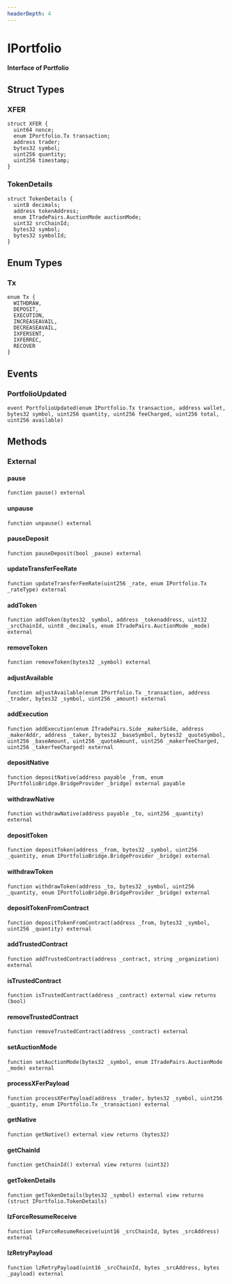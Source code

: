 ```yaml
---
headerDepth: 4
---
```


# IPortfolio

**Interface of Portfolio**



## Struct Types

### XFER



```solidity
struct XFER {
  uint64 nonce;
  enum IPortfolio.Tx transaction;
  address trader;
  bytes32 symbol;
  uint256 quantity;
  uint256 timestamp;
}
```
### TokenDetails



```solidity
struct TokenDetails {
  uint8 decimals;
  address tokenAddress;
  enum ITradePairs.AuctionMode auctionMode;
  uint32 srcChainId;
  bytes32 symbol;
  bytes32 symbolId;
}
```

## Enum Types

### Tx



```solidity
enum Tx {
  WITHDRAW,
  DEPOSIT,
  EXECUTION,
  INCREASEAVAIL,
  DECREASEAVAIL,
  IXFERSENT,
  IXFERREC,
  RECOVER
}
```


## Events

### PortfolioUpdated



```solidity:no-line-numbers
event PortfolioUpdated(enum IPortfolio.Tx transaction, address wallet, bytes32 symbol, uint256 quantity, uint256 feeCharged, uint256 total, uint256 available)
```



## Methods


### External

#### pause



```solidity:no-line-numbers
function pause() external
```


#### unpause



```solidity:no-line-numbers
function unpause() external
```


#### pauseDeposit



```solidity:no-line-numbers
function pauseDeposit(bool _pause) external
```


#### updateTransferFeeRate



```solidity:no-line-numbers
function updateTransferFeeRate(uint256 _rate, enum IPortfolio.Tx _rateType) external
```


#### addToken



```solidity:no-line-numbers
function addToken(bytes32 _symbol, address _tokenaddress, uint32 _srcChainId, uint8 _decimals, enum ITradePairs.AuctionMode _mode) external
```


#### removeToken



```solidity:no-line-numbers
function removeToken(bytes32 _symbol) external
```


#### adjustAvailable



```solidity:no-line-numbers
function adjustAvailable(enum IPortfolio.Tx _transaction, address _trader, bytes32 _symbol, uint256 _amount) external
```


#### addExecution



```solidity:no-line-numbers
function addExecution(enum ITradePairs.Side _makerSide, address _makerAddr, address _taker, bytes32 _baseSymbol, bytes32 _quoteSymbol, uint256 _baseAmount, uint256 _quoteAmount, uint256 _makerfeeCharged, uint256 _takerfeeCharged) external
```


#### depositNative



```solidity:no-line-numbers
function depositNative(address payable _from, enum IPortfolioBridge.BridgeProvider _bridge) external payable
```


#### withdrawNative



```solidity:no-line-numbers
function withdrawNative(address payable _to, uint256 _quantity) external
```


#### depositToken



```solidity:no-line-numbers
function depositToken(address _from, bytes32 _symbol, uint256 _quantity, enum IPortfolioBridge.BridgeProvider _bridge) external
```


#### withdrawToken



```solidity:no-line-numbers
function withdrawToken(address _to, bytes32 _symbol, uint256 _quantity, enum IPortfolioBridge.BridgeProvider _bridge) external
```


#### depositTokenFromContract



```solidity:no-line-numbers
function depositTokenFromContract(address _from, bytes32 _symbol, uint256 _quantity) external
```


#### addTrustedContract



```solidity:no-line-numbers
function addTrustedContract(address _contract, string _organization) external
```


#### isTrustedContract



```solidity:no-line-numbers
function isTrustedContract(address _contract) external view returns (bool)
```


#### removeTrustedContract



```solidity:no-line-numbers
function removeTrustedContract(address _contract) external
```


#### setAuctionMode



```solidity:no-line-numbers
function setAuctionMode(bytes32 _symbol, enum ITradePairs.AuctionMode _mode) external
```


#### processXFerPayload



```solidity:no-line-numbers
function processXFerPayload(address _trader, bytes32 _symbol, uint256 _quantity, enum IPortfolio.Tx _transaction) external
```


#### getNative



```solidity:no-line-numbers
function getNative() external view returns (bytes32)
```


#### getChainId



```solidity:no-line-numbers
function getChainId() external view returns (uint32)
```


#### getTokenDetails



```solidity:no-line-numbers
function getTokenDetails(bytes32 _symbol) external view returns (struct IPortfolio.TokenDetails)
```


#### lzForceResumeReceive



```solidity:no-line-numbers
function lzForceResumeReceive(uint16 _srcChainId, bytes _srcAddress) external
```


#### lzRetryPayload



```solidity:no-line-numbers
function lzRetryPayload(uint16 _srcChainId, bytes _srcAddress, bytes _payload) external
```




